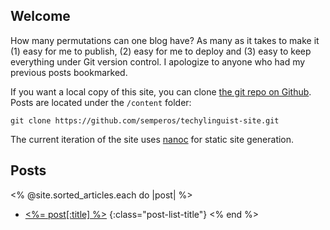 ## Welcome ##

How many permutations can one blog have? As many as it takes to make it (1) easy for me to publish, (2) easy for me to deploy and (3) easy to keep everything under Git version control. I apologize to anyone who had my previous posts bookmarked.

If you want a local copy of this site, you can clone [the git repo on Github](https://github.com/semperos/techylinguist-site). Posts are located under the `/content` folder:

~~~~
git clone https://github.com/semperos/techylinguist-site.git
~~~~

The current iteration of the site uses [nanoc](http://nanoc.stoneship.org) for static site generation.

## Posts ##

<% @site.sorted_articles.each do |post| %>
 * [<%= post[:title] %>](<%= post.path %>)
{:class="post-list-title"} 
<% end %>

